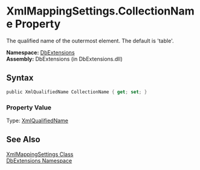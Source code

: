 XmlMappingSettings.CollectionName Property
==========================================
The qualified name of the outermost element. The default is 'table'.

**Namespace:** [DbExtensions][1]  
**Assembly:** DbExtensions (in DbExtensions.dll)

Syntax
------

```csharp
public XmlQualifiedName CollectionName { get; set; }
```

### Property Value
Type: [XmlQualifiedName][2]

See Also
--------
[XmlMappingSettings Class][3]  
[DbExtensions Namespace][1]  

[1]: ../README.md
[2]: http://msdn.microsoft.com/en-us/library/f11wk54t
[3]: README.md